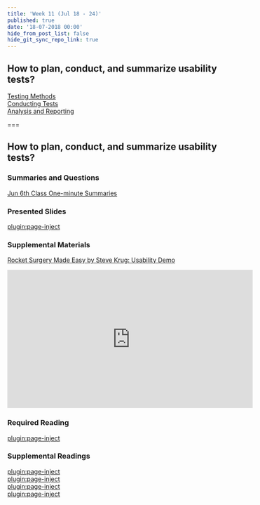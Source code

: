 ```yaml
---
title: 'Week 11 (Jul 18 - 24)'
published: true
date: '18-07-2018 00:00'
hide_from_post_list: false
hide_git_sync_repo_link: true
---
```


## How to plan, conduct, and summarize usability tests?  
[Testing Methods](https://paulhibbitts.net/cmpt-363-182/pdfs/cmpt-363-182-usability-testing.pdf#page=5)  
[Conducting Tests](https://paulhibbitts.net/cmpt-363-182/pdfs/cmpt-363-182-usability-testing.pdf#page=31)  
[Analysis and Reporting](https://paulhibbitts.net/cmpt-363-182/pdfs/cmpt-363-182-usability-testing.pdf#page=101)  

===

## **How to plan, conduct, and summarize usability tests?**

### Summaries and Questions  
[Jun 6th Class One-minute Summaries](https://canvas.sfu.ca/courses/38847/assignments/292815)

### Presented Slides  
[plugin:page-inject](/182/all-slides/week-11)

### Supplemental Materials  
[Rocket Surgery Made Easy by Steve Krug: Usability Demo](https://www.youtube.com/watch?v=QckIzHC99Xc)  
<div class="embed-responsive embed-responsive-4by3"><iframe width="560" height="315" src="https://www.youtube.com/embed/QckIzHC99Xc" frameborder="0" allowfullscreen></iframe></div>

### Required Reading  
[plugin:page-inject](/182/all-readings/week-11)

### Supplemental Readings  
[plugin:page-inject](/182/ux-techniques-guide/how-to-plan-conduct-and-summarize-usability-tests/usability-testing-formal)  
[plugin:page-inject](/182/ux-techniques-guide/how-to-plan-conduct-and-summarize-usability-tests/usability-test-surveys)  
[plugin:page-inject](/182/ux-techniques-guide/how-to-plan-conduct-and-summarize-usability-tests/usability-test-tasks)  
[plugin:page-inject](/182/ux-techniques-guide/how-to-plan-conduct-and-summarize-usability-tests/usability-testing-informal)  
